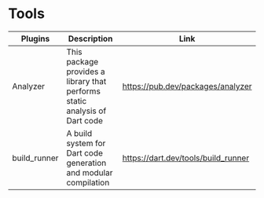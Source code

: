 # Tools

| Plugins | Description | Link |
| --- | --- | --- |
| Analyzer | This package provides a library that performs static analysis of Dart code | https://pub.dev/packages/analyzer |
| build_runner | A build system for Dart code generation and modular compilation | https://dart.dev/tools/build_runner |
